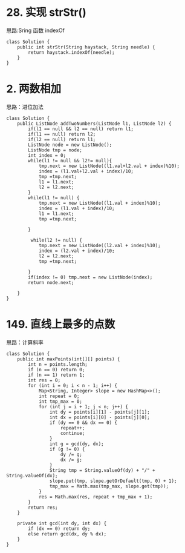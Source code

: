 # 28. 实现 strStr() #
思路:Sring 函数 indexOf

	class Solution {
	    public int strStr(String haystack, String needle) {
	        return haystack.indexOf(needle);
	    }
	}

# 2. 两数相加 #
思路：进位加法

	class Solution {
	    public ListNode addTwoNumbers(ListNode l1, ListNode l2) {
	        if(l1 == null && l2 == null) return l1;
	        if(l1 == null) return l2;
	        if(l2 == null) return l1;
	        ListNode node = new ListNode();
	        ListNode tmp = node;
	        int index = 0;
	        while(l1 != null && l2!= null){
	            tmp.next = new ListNode((l1.val+l2.val + index)%10);
	            index = (l1.val+l2.val + index)/10;
	            tmp =tmp.next;
	            l1 = l1.next;
	            l2 = l2.next;
	        }
	        while(l1 != null) {
	            tmp.next = new ListNode((l1.val + index)%10);
	            index = (l1.val + index)/10;
	            l1 = l1.next;
	            tmp =tmp.next;
	
	        }
	
	         while(l2 != null) {
	            tmp.next = new ListNode((l2.val + index)%10);
	            index = (l2.val + index)/10;
	            l2 = l2.next;
	            tmp =tmp.next;
	
	        }
	        if(index != 0) tmp.next = new ListNode(index);
	        return node.next;
	        
	    }
	}

# 149. 直线上最多的点数 #
思路：计算斜率


	class Solution {
	    public int maxPoints(int[][] points) {
	        int n = points.length;
	        if (n == 0) return 0;
	        if (n == 1) return 1;
	        int res = 0;
	        for (int i = 0; i < n - 1; i++) {
	            Map<String, Integer> slope = new HashMap<>();
	            int repeat = 0;
	            int tmp_max = 0;
	            for (int j = i + 1; j < n; j++) {
	                int dy = points[i][1] - points[j][1];
	                int dx = points[i][0] - points[j][0];
	                if (dy == 0 && dx == 0) {
	                    repeat++;
	                    continue;
	                }
	                int g = gcd(dy, dx);
	                if (g != 0) {
	                    dy /= g;
	                    dx /= g;
	                }
	                String tmp = String.valueOf(dy) + "/" + String.valueOf(dx);
	                slope.put(tmp, slope.getOrDefault(tmp, 0) + 1);
	                tmp_max = Math.max(tmp_max, slope.get(tmp));
	            }
	            res = Math.max(res, repeat + tmp_max + 1);
	        }
	        return res;
	    }
	
	    private int gcd(int dy, int dx) {
	        if (dx == 0) return dy;
	        else return gcd(dx, dy % dx);
	    }
	}

